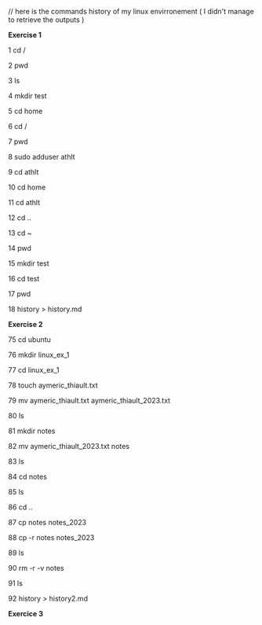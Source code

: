 // here is the commands history of my linux envirronement ( I didn't manage to retrieve the outputs )


__Exercise 1__

1  cd /

2  pwd

3  ls

4  mkdir test

5  cd home

6  cd /

7  pwd

8  sudo adduser athlt

9  cd athlt

10  cd home

11  cd athlt

12  cd ..

13  cd ~

14  pwd

15  mkdir test

16  cd test

17  pwd

18  history > history.md


__Exercise 2__


75  cd ubuntu

76  mkdir linux_ex_1

77  cd linux_ex_1

78  touch aymeric_thiault.txt

79  mv aymeric_thiault.txt aymeric_thiault_2023.txt

80  ls

81  mkdir notes

82  mv aymeric_thiault_2023.txt notes

83  ls

84  cd notes

85  ls

86  cd ..

87  cp notes notes_2023

88  cp -r  notes notes_2023

89  ls

90  rm -r -v notes

91  ls

92  history > history2.md


__Exercice 3__




